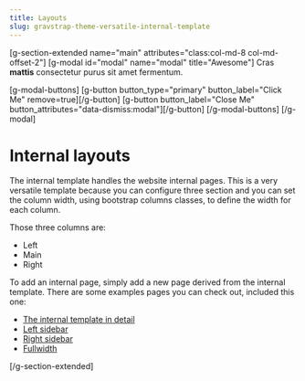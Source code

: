 ```yaml
---
title: Layouts
slug: gravstrap-theme-versatile-internal-template
---
```


[g-section-extended name="main" attributes="class:col-md-8 col-md-offset-2"]
[g-modal id="modal" name="modal" title="Awesome"]
Cras **mattis** consectetur purus sit amet fermentum.

[g-modal-buttons]
[g-button button_type="primary" button_label="Click Me" remove=true][/g-button]
[g-button button_label="Close Me" button_attributes="data-dismiss:modal"][/g-button]
[/g-modal-buttons]
[/g-modal]
# Internal layouts
The internal template handles the website internal pages. This is a very versatile template because you can configure three section and you can set the column width, using bootstrap columns classes, to define the width for each column.

Those three columns are:

- Left
- Main
- Right

To add an internal page, simply add a new page derived from the internal template. There are some examples pages you can check out, included this one:

* [The internal template in detail](the-internal-template-in-detail)
* [Left sidebar](left-internal-template)
* [Right sidebar](right-internal-template)
* [Fullwidth](fullwidth-template)

[/g-section-extended]